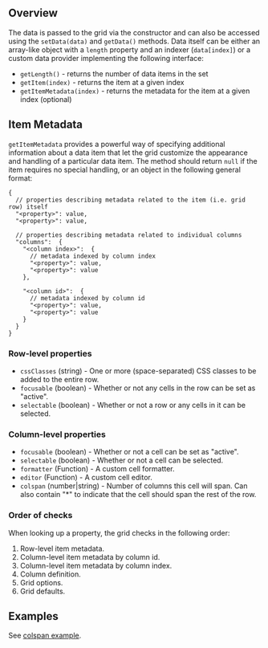 ## Overview

The data is passed to the grid via the constructor and can also be accessed using the `setData(data)` and `getData()` methods.  Data itself can be either an array-like object with a `length` property and an indexer (`data[index]`) or a custom data provider implementing the following interface:

* `getLength()` - returns the number of data items in the set
* `getItem(index)` - returns the item at a given index
* `getItemMetadata(index)` - returns the metadata for the item at a given index (optional)

## Item Metadata

`getItemMetadata` provides a powerful way of specifying additional information about a data item that let the grid customize the appearance and handling of a particular data item.  The method should return `null` if the item requires no special handling, or an object in the following general format:

    {
      // properties describing metadata related to the item (i.e. grid row) itself
      "<property>": value,
      "<property>": value,

      // properties describing metadata related to individual columns
      "columns":  {
        "<column index>":  {
          // metadata indexed by column index
          "<property>": value,
          "<property>": value
        },

        "<column id>":  {
          // metadata indexed by column id
          "<property>": value,
          "<property>": value
        }
      }
    }

### Row-level properties

* `cssClasses` (string) - One or more (space-separated) CSS classes to be added to the entire row.
* `focusable` (boolean) - Whether or not any cells in the row can be set as "active".
* `selectable` (boolean) - Whether or not a row or any cells in it can be selected.

### Column-level properties

* `focusable` (boolean) - Whether or not a cell can be set as "active".
* `selectable` (boolean) - Whether or not a cell can be selected.
* `formatter` (Function) - A custom cell formatter.
* `editor` (Function) - A custom cell editor.
* `colspan` (number|string) - Number of columns this cell will span.  Can also contain "*" to indicate that the cell should span the rest of the row.

### Order of checks

When looking up a property, the grid checks in the following order:

1. Row-level item metadata.
2. Column-level item metadata by column id.
3. Column-level item metadata by column index.
4. Column definition.
5. Grid options.
5. Grid defaults.

## Examples

See [colspan example](https://ghiscoding.github.io/slickgrid-react/#/Example14).
